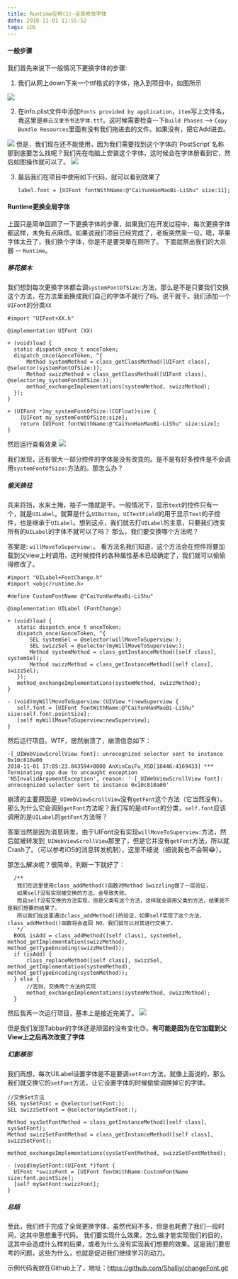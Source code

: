 ```yaml
---
title: Runtime应用(1)-全局修改字体
date: 2018-11-01 11:55:52
tags: iOS
---
```


#### 一般步骤

我们首先来说下一般情况下更换字体的步骤:

1. 我们从网上down下来一个ttf格式的字体，拖入到项目中，如图所示
<img src="/img/Runtime01/runtime_01.png">

2. 在info.plist文件中添加`Fonts provided by application`，`item`写上文件名，我这里是`蔡云汉隶书书法字体.ttf`。这时候需要检查一下`Build Phases` --> `Copy Bundle Resources`里面有没有我们拖进去的文件。如果没有，把它Add进去。
<img src="/img/Runtime01/runtime_02.png">
但是，我们现在还不能使用，因为我们需要找到这个字体的`PostScript`名称
那到底要怎么找呢？我们先在电脑上安装这个字体，这时候会在字体册看到它，然后如图操作就可以了。
<img src="/img/Runtime01/runtime_03.png">

3. 最后我们在项目中使用如下代码，就可以看到效果了

   ```objc
   label.font = [UIFont fontWithName:@"CaiYunHanMaoBi-LiShu" size:11];
   ```

#### Runtime更换全局字体

上面只是简单回顾了一下更换字体的步骤，如果我们在开发过程中，每次更换字体都这样，未免有点麻烦。如果说我们项目已经完成了，老板突然来一句，嗯，苹果字体太丑了，我们换个字体，你是不是要哭晕在厕所了。
下面就祭出我们的大杀器 -- `Runtime`。

##### 移花接木

我们想到每次更换字体都会调`systemFontOfSize:`方法，那么是不是只要我们交换这个方法，在方法里面换成我们自己的字体不就行了吗。说干就干。我们添加一个`UIFont`的分类`XX`

   ```objc
   #import "UIFont+XX.h"
       
   @implementation UIFont (XX)
       
   + (void)load {
     static dispatch_once_t onceToken;
     dispatch_once(&onceToken, ^{
         Method systemMethod = class_getClassMethod([UIFont class], @selector(systemFontOfSize:));
         Method swizzMethod = class_getClassMethod([UIFont class], @selector(my_systemFontOfSize:));
         method_exchangeImplementations(systemMethod, swizzMethod);
     });
   }
       
   + (UIFont *)my_systemFontOfSize:(CGFloat)size {
       [UIFont my_systemFontOfSize:size];
       return [UIFont fontWithName:@"CaiYunHanMaoBi-LiShu" size:size];
   }
   ```

然后运行查看效果
<img src="/img/Runtime01/runtime_04.GIF">

我们发现，还有很大一部分控件的字体是没有改变的。是不是有好多控件是不会调用`systemFontOfSize:`方法的。那怎么办？

##### 偷天换柱

兵来将挡，水来土掩，袖子一撸就是干。一般情况下，显示`text`的控件只有一个，就是`UILabel`。就算是什么`UIButton`，`UITextField`的用于显示`Text`的子控件，也是继承于`UILabel`。想到这点，我们就去打`UILabel`的主意，只要我们改变所有的`UILabel`的字体不就可以了吗？
那么，我们要交换哪个方法呢？

答案是: `willMoveToSuperview:`。
看方法名我们知道，这个方法会在控件将要加载到父view上时调用，这时候控件的各种属性基本已经确定了，我们就可以偷偷得修改了。

   ```objc
   #import "UILabel+FontChange.h"
   #import <objc/runtime.h>

   #define CustomFontName @"CaiYunHanMaoBi-LiShu"

   @implementation UILabel (FontChange)

   + (void)load {
      static dispatch_once_t onceToken;
      dispatch_once(&onceToken, ^{
          SEL systemSel = @selector(willMoveToSuperview:);
          SEL swizzSel = @selector(myWillMoveToSuperview:);
          Method systemMethod = class_getInstanceMethod([self class], systemSel);
          Method swizzMethod = class_getInstanceMethod([self class], swizzSel);
      });
      method_exchangeImplementations(systemMethod, swizzMethod);
   }

   - (void)myWillMoveToSuperview:(UIView *)newSuperview {
      self.font = [UIFont fontWithName:@"CaiYunHanMaoBi-LiShu" size:self.font.pointSize];
      [self myWillMoveToSuperview:newSuperview];
   }
   ```

然后运行项目。WTF，居然崩溃了，崩溃信息如下：

   ```objc
   -[_UIWebViewScrollView font]: unrecognized selector sent to instance 0x10c810a00
   2018-11-01 17:05:23.843594+0800 AnXinCaiFu_XSD[18446:4169433] *** Terminating app due to uncaught exception 'NSInvalidArgumentException', reason: '-[_UIWebViewScrollView font]: unrecognized selector sent to instance 0x10c810a00'
   ```

崩溃的主要原因是`_UIWebViewScrollView`没有`getFont`这个方法（它当然没有）。那么为什么它会调到`getFont`方法呢？我们写的是`UIFont`的分类，`self.font`应该调用的是`UILabel`的`getFont`方法呀？

答案当然是因为消息转发，由于UIFont没有实现`willMoveToSuperview:`方法，然后就被转发到`_UIWebViewScrollView`那里了，但是它并没有`getFont`方法，所以就Crash了。（可以参考iOS的消息转发机制），这里不细说（细说我也不会啊😂）。

那怎么解决呢？很简单，判断一下就好了：

   ```objc
     /**
      我们在这里使用class_addMethod()函数对Method Swizzling做了一层验证，
      如果self没有实现被交换的方法，会导致失败。
      而且self没有交换的方法实现，但是父类有这个方法，这样就会调用父类的方法，结果就不是我们想要的结果了。
      所以我们在这里通过class_addMethod()的验证，如果self实现了这个方法，class_addMethod()函数将会返回 NO，我们就可以对其进行交换了。
      */
     BOOL isAdd = class_addMethod([self class], systemSel, method_getImplementation(swizzMethod), method_getTypeEncoding(swizzMethod));
     if (isAdd) {
         class_replaceMethod([self class], swizzSel, method_getImplementation(systemMethod), method_getTypeEncoding(systemMethod));
     } else {
         //否则，交换两个方法的实现
         method_exchangeImplementations(systemMethod, swizzMethod);
     }
   ```

然后我再一次运行项目，基本上是接近完美了。
<img src="/img/Runtime01/runtime_05.jpeg">

但是我们发现Tabbar的字体还是顽固的没有变化😓。**有可能是因为在它加载到父View上之后再次改变了字体**

##### 幻影移形

我们再想，每次UILabel设置字体是不是要调`setFont`方法，就像上面说的，那么我们就交换它的`setFont`方法，让它设置字体的时候偷偷调换掉它的字体。

   ```objc
   //交换Set方法
   SEL sysSetFont = @selector(setFont:);
   SEL swizzSetFont = @selector(mySetFont:);

   Method sysSetFontMethod = class_getInstanceMethod([self class], sysSetFont);
   Method swizzSetFontMethod = class_getInstanceMethod([self class], swizzSetFont);

   method_exchangeImplementations(sysSetFontMethod, swizzSetFontMethod);
     
   - (void)mySetFont:(UIFont *)font {
     UIFont *swizzFont = [UIFont fontWithName:CustomFontName size:font.pointSize];
     [self mySetFont:swizzFont];
   }
   ```

##### 总结

至此，我们终于完成了全局更换字体，虽然代码不多，但是也耗费了我们一段时间，这其中思想重于代码。
我们要实现什么效果，怎么做才能实现我们的目的，这其中会造成什么样的后果，或者为什么没有实现我们想要的效果。这是我们要思考的问题，这些为什么，也就是促进我们继续学习的动力。

示例代码我放在Github上了，地址：https://github.com/Shalliy/changeFont.git